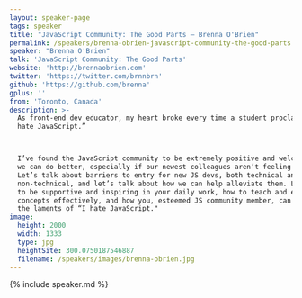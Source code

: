 ```yaml
---
layout: speaker-page
tags: speaker
title: "JavaScript Community: The Good Parts – Brenna O'Brien"
permalink: /speakers/brenna-obrien-javascript-community-the-good-parts.html
speaker: "Brenna O'Brien"
talk: 'JavaScript Community: The Good Parts'
website: 'http://brennaobrien.com'
twitter: 'https://twitter.com/brnnbrn'
github: 'https://github.com/brenna'
gplus: ''
from: 'Toronto, Canada'
description: >-
  As front-end dev educator, my heart broke every time a student proclaimed “I
  hate JavaScript.”



  I’ve found the JavaScript community to be extremely positive and welcoming, but
  we can do better, especially if our newest colleagues aren’t feeling the love.
  Let’s talk about barriers to entry for new JS devs, both technical and
  non-technical, and let’s talk about how we can help alleviate them. Learn how
  to be supportive and inspiring in your daily work, how to teach and explain JS
  concepts effectively, and how you, esteemed JS community member, can help end
  the laments of “I hate JavaScript."
image:
  height: 2000
  width: 1333
  type: jpg
  heightSite: 300.0750187546887
  filename: /speakers/images/brenna-obrien.jpg
---
```


{% include speaker.md %}
